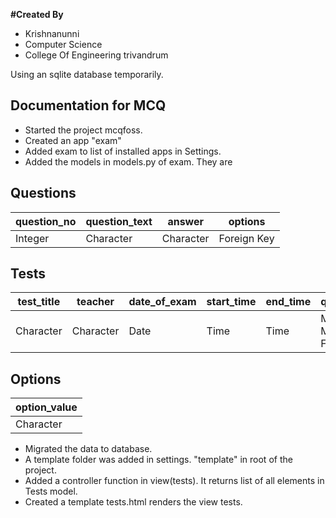 __#Created By__  
 * Krishnanunni  
 * Computer Science  
 * College Of Engineering trivandrum

Using an sqlite database temporarily.  

## Documentation for MCQ

* Started the project mcqfoss.
* Created an app "exam"
* Added exam to list of installed apps in Settings.
* Added the models in models.py of exam. They are

## Questions


| question_no     | question_text |   answer   |   options   |
|-----------------|---------------|------------|-------------|
| Integer         | Character     | Character  | Foreign Key |


## Tests


| test_title | teacher   |  date_of_exam   |  start_time  | end_time |     questions      |
-------------|-----------|-----------------|--------------|----------|--------------------|
| Character  | Character |       Date      |  Time        |  Time    | Many to Many Field |


## Options

| option_value |
|--------------|
|  Character   |


* Migrated the data to database.
* A template folder was added in settings. "template" in root  of the project.
* Added a  controller function in view(tests). It returns list of all elements in Tests model.
* Created a template tests.html renders the view tests.
